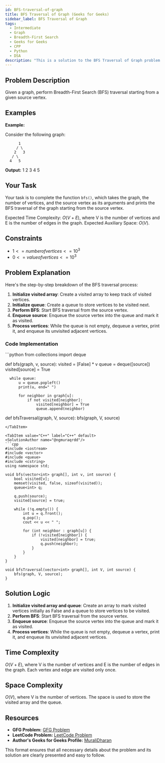 ```yaml
---
id: BFS-traversal-of-graph
title: BFS Traversal of Graph (Geeks for Geeks)
sidebar_label: BFS Traversal of Graph
tags:
  - Intermediate
  - Graph
  - Breadth-First Search
  - Geeks for Geeks
  - CPP
  - Python
  - DSA
description: "This is a solution to the BFS Traversal of Graph problem on Geeks for Geeks."
---
```


## Problem Description

Given a graph, perform Breadth-First Search (BFS) traversal starting from a given source vertex.

## Examples

**Example:**

Consider the following graph:

```
      1
     / \
    2   3
   / \
  4   5
```

**Output:** 1 2 3 4 5

## Your Task

Your task is to complete the function `bfs()`, which takes the graph, the number of vertices, and the source vertex as its arguments and prints the BFS traversal of the graph starting from the source vertex.

Expected Time Complexity: $O(V + E)$, where V is the number of vertices and E is the number of edges in the graph.
Expected Auxiliary Space: $O(V)$.

## Constraints

- $1 <= number of vertices <= 10^3$
- $0 <= value of vertices <= 10^3$

## Problem Explanation

Here's the step-by-step breakdown of the BFS traversal process:

1. **Initialize visited array**: Create a visited array to keep track of visited vertices.
2. **Initialize queue**: Create a queue to store vertices to be visited next.
3. **Perform BFS**: Start BFS traversal from the source vertex.
4. **Enqueue source**: Enqueue the source vertex into the queue and mark it as visited.
5. **Process vertices**: While the queue is not empty, dequeue a vertex, print it, and enqueue its unvisited adjacent vertices.

### Code Implementation

<Tabs>
  <TabItem value="Python" label="Python" default>
  <SolutionAuthor name="@ngmuraqrdd"/>
  ```python
  from collections import deque

  def bfs(graph, v, source):
      visited = [False] * v
      queue = deque([source])
      visited[source] = True

      while queue:
          u = queue.popleft()
          print(u, end=" ")

          for neighbor in graph[u]:
              if not visited[neighbor]:
                  visited[neighbor] = True
                  queue.append(neighbor)
  
  def bfsTraversal(graph, V, source):
      bfs(graph, V, source)
  ```
  </TabItem>

  <TabItem value="C++" label="C++" default>
  <SolutionAuthor name="@ngmuraqrdd"/>
  ```cpp
  #include <iostream>
  #include <vector>
  #include <queue>
  #include <cstring>
  using namespace std;

  void bfs(vector<int> graph[], int v, int source) {
      bool visited[v];
      memset(visited, false, sizeof(visited));
      queue<int> q;

      q.push(source);
      visited[source] = true;

      while (!q.empty()) {
          int u = q.front();
          q.pop();
          cout << u << " ";

          for (int neighbor : graph[u]) {
              if (!visited[neighbor]) {
                  visited[neighbor] = true;
                  q.push(neighbor);
              }
          }
      }
  }

  void bfsTraversal(vector<int> graph[], int V, int source) {
      bfs(graph, V, source);
  }
  ```
  </TabItem>
</Tabs>

## Solution Logic

1. **Initialize visited array and queue**: Create an array to mark visited vertices initially as False and a queue to store vertices to be visited.
2. **Perform BFS**: Start BFS traversal from the source vertex.
3. **Enqueue source**: Enqueue the source vertex into the queue and mark it as visited.
4. **Process vertices**: While the queue is not empty, dequeue a vertex, print it, and enqueue its unvisited adjacent vertices.

## Time Complexity

$O(V + E)$, where V is the number of vertices and E is the number of edges in the graph. Each vertex and edge are visited only once.

## Space Complexity

$O(V)$, where V is the number of vertices. The space is used to store the visited array and the queue.

## Resources

- **GFG Problem:** [GFG Problem](https://www.geeksforgeeks.org/breadth-first-search-or-bfs-for-a-graph/)
- **LeetCode Problem:** [LeetCode Problem](https://leetcode.com/problems/number-of-connected-components-in-an-undirected-graph/)
- **Author's Geeks for Geeks Profile:** [MuraliDharan](https://www.geeksforgeeks.org/user/ngmuraqrdd/)

This format ensures that all necessary details about the problem and its solution are clearly presented and easy to follow.